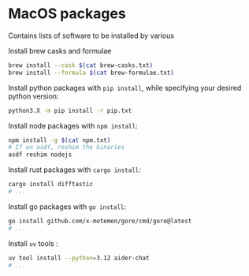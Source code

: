# MacOS packages

Contains lists of software to be installed by various

Install brew casks and formulae

```bash
brew install --cask $(cat brew-casks.txt)
brew install --formula $(cat brew-formulae.txt)
```

Install python packages with `pip install`, while specifying your desired python version:

```bash
python3.X -m pip install -r pip.txt
```

Install node packages with `npm install`:

```bash
npm install -g $(cat npm.txt)
# If on asdf, reshim the binaries
asdf reshim nodejs
```

Install rust packages with `cargo install`:

```bash
cargo install difftastic
# ...
```

Install go packages with `go install`:

```bash
go install github.com/x-motemen/gore/cmd/gore@latest
# ...
```

Install `uv` tools :

```bash
uv tool install --python=3.12 aider-chat
# ...
```
